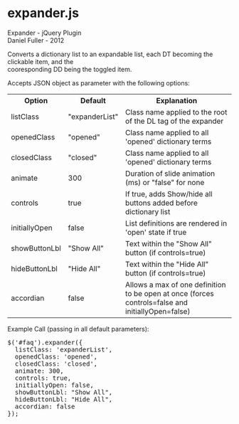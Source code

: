 expander.js
===========

Expander - jQuery Plugin  
Daniel Fuller - 2012
 
Converts a dictionary list to an expandable list, each DT becoming the clickable item, and the   
cooresponding DD being the toggled item.  

Accepts JSON object as parameter with the following options:
<table>
	<tr>
		<th>Option</th>
		<th>Default</th>
		<th>Explanation</th>
	</tr>
	<tr>
		<td>listClass</td>
		<td>"expanderList"</td>
		<td>Class name applied to the root of the DL tag of the expander</td>
	</tr>
	<tr>
		<td>openedClass</td>
		<td>"opened"</td>
		<td>Class name applied to all 'opened' dictionary terms</td>
	</tr>
	<tr>
		<td>closedClass</td>
		<td>"closed"</td>
		<td>Class name applied to all 'opened' dictionary terms</td>
	</tr>
	<tr>
		<td>animate</td>
		<td>300</td>
		<td>Duration of slide animation (ms) or "false" for none</td>
	</tr>
	<tr>
		<td>controls</td>
		<td>true</td>
		<td>If true, adds Show/hide all buttons added before dictionary list</td>
	</tr>
	<tr>
		<td>initiallyOpen</td>
		<td>false</td>
		<td>List definitions are rendered in 'open' state if true</td>
	</tr>
	<tr>
		<td>showButtonLbl</td>
		<td>"Show All"</td>
		<td>Text within the "Show All" button (if controls=true)</td>
	</tr>
	<tr>
		<td>hideButtonLbl</td>
		<td>"Hide All"</td>
		<td>Text within the "Hide All" button (if controls=true)</td>
	</tr>
	<tr>
		<td>accordian</td>
		<td>false</td>
		<td>Allows a max of one definition to be open at once (forces controls=false and initiallyOpen=false)</td>
	</tr>
</table>

Example Call (passing in all default parameters):
<pre>
$('#faq').expander({
  listClass: 'expanderList',
  openedClass: 'opened',
  closedClass: 'closed',
  animate: 300,
  controls: true,
  initiallyOpen: false,
  showButtonLbl: "Show All",
  hideButtonLbl: "Hide All",
  accordian: false
});
</pre>
